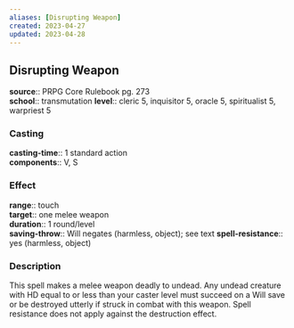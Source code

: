 ```yaml
---
aliases: [Disrupting Weapon]
created: 2023-04-27
updated: 2023-04-28
---
```


## Disrupting Weapon

**source**:: PRPG Core Rulebook pg. 273  
**school**:: transmutation
**level**:: cleric 5, inquisitor 5, oracle 5, spiritualist 5, warpriest 5

### Casting

**casting-time**:: 1 standard action  
**components**:: V, S

### Effect

**range**:: touch  
**target**:: one melee weapon  
**duration**:: 1 round/level  
**saving-throw**:: Will negates (harmless, object); see text
**spell-resistance**:: yes (harmless, object)

### Description

This spell makes a melee weapon deadly to undead. Any undead creature with HD equal to or less than your caster level must succeed on a Will save or be destroyed utterly if struck in combat with this weapon. Spell resistance does not apply against the destruction effect.
